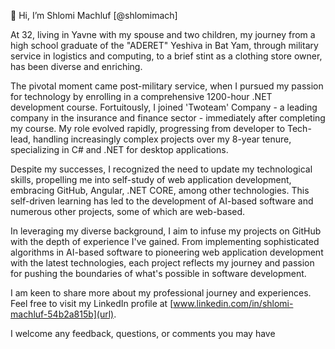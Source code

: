 👋 Hi, I’m  Shlomi Machluf [@shlomimach]

At 32, living in Yavne with my spouse and two children, my journey from a high school graduate of the "ADERET" Yeshiva in Bat Yam,
through military service in logistics and computing, to a brief stint as a clothing store owner, has been diverse and enriching.

The pivotal moment came post-military service, when I pursued my passion for technology by enrolling in a comprehensive 1200-hour .NET development course.
Fortuitously, I joined 'Twoteam' Company - a leading company in the insurance and finance sector - immediately after completing my course.
My role evolved rapidly, progressing from developer to Tech-lead, handling increasingly complex projects over my 8-year tenure,
specializing in C# and .NET for desktop applications.

Despite my successes, I recognized the need to update my technological skills,
propelling me into self-study of web application development, embracing GitHub, Angular, .NET CORE, among other technologies.
This self-driven learning has led to the development of AI-based software and numerous other projects, some of which are web-based.

In leveraging my diverse background, I aim to infuse my projects on GitHub with the depth of experience I've gained.
From implementing sophisticated algorithms in AI-based software to pioneering web application development with the latest technologies,
each project reflects my journey and passion for pushing the boundaries of what's possible in software development.


I am keen to share more about my professional journey and experiences.
Feel free to visit my LinkedIn profile at [www.linkedin.com/in/shlomi-machluf-54b2a815b](url).

I welcome any feedback, questions, or comments you may have



